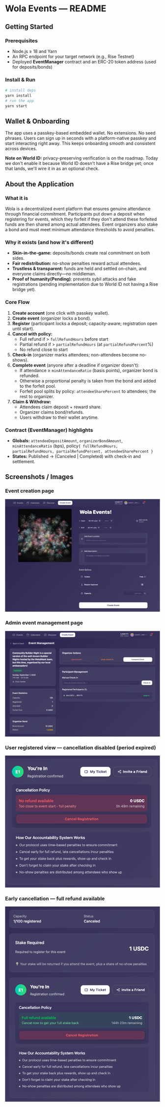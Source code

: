 # Wola Events — README

## Getting Started

### Prerequisites
- Node.js ≥ 18 and Yarn
- An RPC endpoint for your target network (e.g., Rise Testnet)
- Deployed **EventManager** contract and an ERC-20 token address (used for deposits/bonds)

### Install & Run
```bash
# install deps
yarn install
# run the app
yarn start
```

## Wallet & Onboarding
The app uses a passkey-based embedded wallet. No extensions. No seed phrases. Users can sign up in seconds with a platform-native passkey and start interacting right away. This keeps onboarding smooth and consistent across devices.

**Note on World ID:** privacy-preserving verification is on the roadmap. Today we don't enable it because World ID doesn't have a Rise bridge yet; once that lands, we'll wire it in as an optional check.

## About the Application

### What it is
Wola is a decentralized event platform that ensures genuine attendance through financial commitment. Participants put down a deposit when registering for events, which they forfeit if they don't attend these forfeited funds are then shared among actual attendees. Event organizers also stake a bond and must meet minimum attendance thresholds to avoid penalties.

### Why it exists (and how it's different)
- **Skin-in-the-game:** deposits/bonds create real commitment on both sides.
- **Fair redistribution:** no-show penalties reward actual attendees.
- **Trustless & transparent:** funds are held and settled on-chain, and everyone claims directly—no middleman.
- **Proof of humanity(Pending)**: prevents sybil attacks and fake registrations (pending implementation due to World ID not having a Rise bridge yet).

### Core Flow
1. **Create account** (one click with passkey wallet).
2. **Create event** (organizer locks a bond).
3. **Register** (participant locks a deposit; capacity-aware; registration open until start).
4. **Cancel with policy:**
   - Full refund if > `fullRefundHours` before start
   - Partial refund if > `partialRefundHours` (at `partialRefundPercent`%)
   - No refund close to start
5. **Check-in** (organizer marks attendees; non-attendees become no-shows).
6. **Complete event** (anyone after a deadline if organizer doesn't):
   - If attendance ≥ `minAttendanceRatio` (basis points), organizer bond is refunded.
   - Otherwise a proportional penalty is taken from the bond and added to the forfeit pool.
   - Forfeit pool splits by policy: `attendeeSharePercent` to attendees; the rest to organizer.
7. **Claim & Withdraw:**
   - Attendees claim deposit + reward share.
   - Organizer claims bond/refunds.
   - Users withdraw to their wallet anytime.

### Contract (EventManager) highlights
- **Globals:** `attendeeDepositAmount`, `organizerBondAmount`, `minAttendanceRatio` (bps), policy`{ fullRefundHours, partialRefundHours, partialRefundPercent, attendeeSharePercent }`
- **States:** Published → (Canceled | Completed) with check-in and settlement.


## Screenshots / Images

### Event creation page
![Event creation page](packages/nextjs/public/app_images/event-creation.png)

### Admin event management page
![Admin event management](packages/nextjs/public/app_images/event-management-page.png)

### User registered view — cancellation disabled (period expired)
![Late cancellation — no refund](packages/nextjs/public/app_images/after_cancellation-period.png)

### Early cancellation — full refund available
![Early cancellation — full refund](packages/nextjs/public/app_images/before-cancellation-period.png)